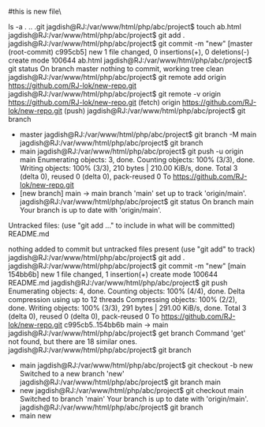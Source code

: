 #this is new file\

 ls -a
.  ..  .git
jagdish@RJ:/var/www/html/php/abc/project$ touch ab.html
jagdish@RJ:/var/www/html/php/abc/project$ git add .
jagdish@RJ:/var/www/html/php/abc/project$ git commit -m "new"
[master (root-commit) c995cb5] new
 1 file changed, 0 insertions(+), 0 deletions(-)
 create mode 100644 ab.html
jagdish@RJ:/var/www/html/php/abc/project$ git status
On branch master
nothing to commit, working tree clean
jagdish@RJ:/var/www/html/php/abc/project$ git remote add origin https://github.com/RJ-lok/new-repo.git
jagdish@RJ:/var/www/html/php/abc/project$ git remote -v
origin  https://github.com/RJ-lok/new-repo.git (fetch)
origin  https://github.com/RJ-lok/new-repo.git (push)
jagdish@RJ:/var/www/html/php/abc/project$ git branch
* master
jagdish@RJ:/var/www/html/php/abc/project$ git branch -M main
jagdish@RJ:/var/www/html/php/abc/project$ git branch
* main
jagdish@RJ:/var/www/html/php/abc/project$ git push -u origin main
Enumerating objects: 3, done.
Counting objects: 100% (3/3), done.
Writing objects: 100% (3/3), 210 bytes | 210.00 KiB/s, done.
Total 3 (delta 0), reused 0 (delta 0), pack-reused 0
To https://github.com/RJ-lok/new-repo.git
 * [new branch]      main -> main
branch 'main' set up to track 'origin/main'.
jagdish@RJ:/var/www/html/php/abc/project$ git status
On branch main
Your branch is up to date with 'origin/main'.

Untracked files:
  (use "git add <file>..." to include in what will be committed)
        README.md

nothing added to commit but untracked files present (use "git add" to track)
jagdish@RJ:/var/www/html/php/abc/project$ git add .
jagdish@RJ:/var/www/html/php/abc/project$ git commit -m "new"
[main 154bb6b] new
 1 file changed, 1 insertion(+)
 create mode 100644 README.md
jagdish@RJ:/var/www/html/php/abc/project$ git push
Enumerating objects: 4, done.
Counting objects: 100% (4/4), done.
Delta compression using up to 12 threads
Compressing objects: 100% (2/2), done.
Writing objects: 100% (3/3), 291 bytes | 291.00 KiB/s, done.
Total 3 (delta 0), reused 0 (delta 0), pack-reused 0
To https://github.com/RJ-lok/new-repo.git
   c995cb5..154bb6b  main -> main
jagdish@RJ:/var/www/html/php/abc/project$ get branch
Command 'get' not found, but there are 18 similar ones.
jagdish@RJ:/var/www/html/php/abc/project$ git branch
* main
jagdish@RJ:/var/www/html/php/abc/project$ git checkout -b new
Switched to a new branch 'new'
jagdish@RJ:/var/www/html/php/abc/project$ git branch
  main
* new
jagdish@RJ:/var/www/html/php/abc/project$ git checkout main
Switched to branch 'main'
Your branch is up to date with 'origin/main'.
jagdish@RJ:/var/www/html/php/abc/project$ git branch
* main
  new